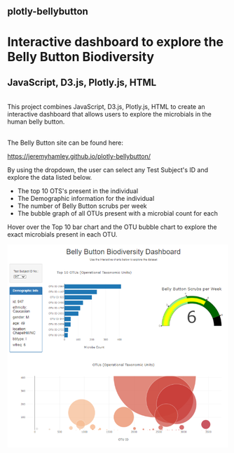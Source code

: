 ## plotly-bellybutton

# Interactive dashboard to explore the Belly Button Biodiversity
## JavaScript, D3.js, Plotly.js, HTML
<br>
This project combines JavaScript, D3.js, Plotly.js, HTML to create an interactive dashboard that allows users to explore the microbials in the human belly button.
<br><br>

The Belly Button site can be found here: 

https://jeremyhamley.github.io/plotly-bellybutton/

By using the dropdown, the user can select any Test Subject's ID and explore the data listed below.

 - The top 10 OTS's present in the individual  
 - The Demographic information for the individual
 - The number of Belly Button scrubs per week
 - The bubble graph of all OTUs present with a microbial count for each

 Hover over the Top 10 bar chart and the OTU bubble chart to explore the exact microbials present in each OTU.





![plot](static/images/belly_dash.PNG)

